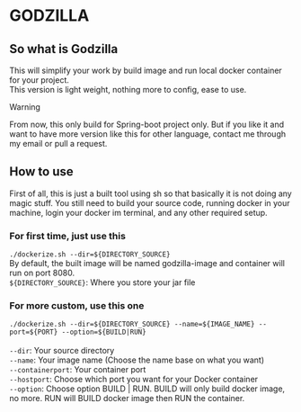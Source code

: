 # GODZILLA #
## So what is Godzilla ##
This will simplify your work by build image and run local docker container for your project. <br>
This version is light weight, nothing more to config, ease to use. <br>

> [!WARNING]
> From now, this only build for Spring-boot project only. But if you like it and want to have more version like this for other language, contact me through my email or pull a request.

## How to use ##
First of all, this is just a built tool using sh so that basically it is not doing any magic stuff. You still need to build your source code, running docker in your machine, login your docker im terminal, and any other required setup.

### For first time, just use this ###
``./dockerize.sh --dir=${DIRECTORY_SOURCE}`` <br>
By default, the built image will be named godzilla-image and container will run on port 8080. <br>
```${DIRECTORY_SOURCE}```: Where you store your jar file

### For more custom, use this one ###

``./dockerize.sh --dir=${DIRECTORY_SOURCE} --name=${IMAGE_NAME} --port=${PORT} --option=${BUILD|RUN}`` <br>
<br>
```--dir```: Your source directory <br>
```--name```: Your image name (Choose the name base on what you want) <br>
```--containerport```: Your container port<br>
```--hostport```: Choose which port you want for your Docker container <br>
```--option```: Choose option BUILD | RUN. BUILD will only build docker image, no more. RUN will BUILD docker image then RUN the container.